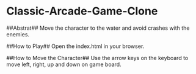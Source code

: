 # Classic-Arcade-Game-Clone

##Abstrat##
Move the character to the water and avoid crashes with the enemies.

##How to Play##
Open the index.html in your browser.

##How to Move the Character##
Use the arrow keys on the keyboard to move left, right, up and down on game board.
